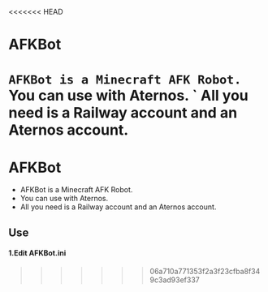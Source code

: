 <<<<<<< HEAD
# AFKBot
` AFKBot is a Minecraft AFK Robot.
` You can use with Aternos.
` All you need is a Railway account and an Aternos account.
=======
# AFKBot
- AFKBot is a Minecraft AFK Robot.
- You can use with Aternos.
- All you need is a Railway account and an Aternos account.
## Use
#### 1.Edit AFKBot.ini
>>>>>>> 06a710a771353f2a3f23cfba8f349c3ad93ef337
